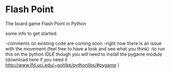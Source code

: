 # Flash Point
The board game Flash Point in Python

some info to get started:

-comments on existing code are coming soon
-right now there is an issue with the movement (feel free to have a look and see what you think)
-to run this on the python IDLE though you will need to install the pygame module (download here if you need it http://www.lfd.uci.edu/~gohlke/pythonlibs/#pygame )
